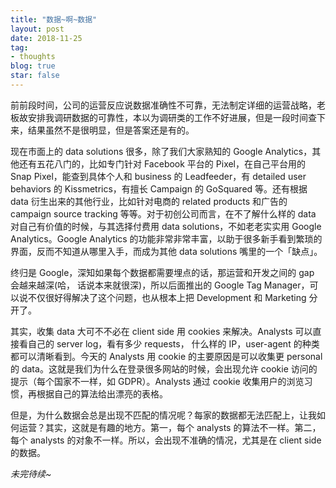 ```yaml
---
title: "数据~啊~数据"
layout: post
date: 2018-11-25
tag:
- thoughts
blog: true
star: false
---
```

<style>
ul li {line-height: unset;}

.wrapper-hero {
  width: 112%;
  margin-left: -6%;
}
 
.fl {
  float: left;
  font-size: 50px;
  line-height: 50px;
  padding-top: 0;
  padding-right: 8px;
  padding-left: 3px;
}
</style>

<span classclass="fl">前</span>前段时间，公司的运营反应说数据准确性不可靠，无法制定详细的运营战略，老板故安排我调研数据的可靠性，本以为调研类的工作不好进展，但是一段时间查下来，结果虽然不是很明显，但是答案还是有的。

现在市面上的 data solutions 很多，除了我们大家熟知的 Google Analytics，其他还有五花八门的，比如专门针对 Facebook 平台的 Pixel，在自己平台用的 Snap Pixel，能查到具体个人和 business 的 Leadfeeder，有 detailed user behaviors 的 Kissmetrics，有擅长 Campaign 的 GoSquared 等。还有根据 data 衍生出来的其他行业，比如针对电商的 related products 和广告的 campaign source tracking 等等。对于初创公司而言，在不了解什么样的 data 对自己有价值的时候，与其选择付费用 data solutions，不如老老实实用  Google Analytics。Google Analytics 的功能非常非常丰富，以助于很多新手看到繁琐的界面，反而不知道从哪里入手，而成为其他 data solutions 嘴里的一个「缺点」。

终归是 Google，深知如果每个数据都需要埋点的话，那运营和开发之间的 gap 会越来越深(哈， 话说本来就很深)，所以后面推出的 Google Tag Manager，可以说不仅很好得解决了这个问题，也从根本上把 Development 和 Marketing 分开了。

其实，收集 data 大可不不必在 client side 用 cookies 来解决。Analysts 可以直接看自己的 server log，看有多少 requests， 什么样的 IP，user-agent 的种类都可以清晰看到。今天的 Analysts 用 cookie 的主要原因是可以收集更 personal 的 data。这就是我们为什么在登录很多网站的时候，会出现允许 cookie 访问的提示（每个国家不一样，如 GDPR）。Analysts 通过 cookie 收集用户的浏览习惯，再根据自己的算法给出漂亮的表格。

但是，为什么数据会总是出现不匹配的情况呢？每家的数据都无法匹配上，让我如何运营？其实，这就是有趣的地方。第一，每个 analysts 的算法不一样。第二，每个 analysts 的对象不一样。所以，会出现不准确的情况，尤其是在 client side 的数据。

*未完待续~*